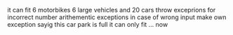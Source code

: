 it can fit 6 motorbikes 6 large vehicles and 20 cars
throw exceprions for incorrect number arithementic exceptions in case of wrong input
make own exception sayig this car park is full it can only fit ... now
